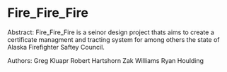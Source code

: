 Fire_Fire_Fire
==============

Abstract:
	Fire_Fire_Fire is a seinor design project thats aims to create a certificate managment and tracting system for among others the state of Alaska Firefighter Saftey Council.


Authors:
	Greg Kluapr
	Robert Hartshorn
	Zak Williams
	Ryan Houlding
